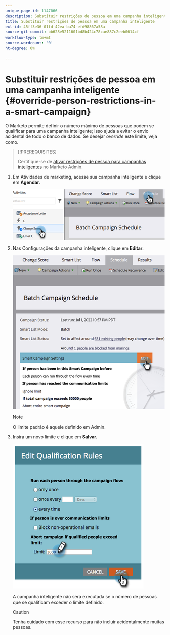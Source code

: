 ```yaml
---
unique-page-id: 1147066
description: Substituir restrições de pessoa em uma campanha inteligente - Documentos do Marketo - Documentação do produto
title: Substituir restrições de pessoa em uma campanha inteligente
exl-id: 45ff3e36-01fd-42ea-ba74-efd98867a58a
source-git-commit: bb628e5211601bd8b424c78cae887c2eeb0614cf
workflow-type: tm+mt
source-wordcount: '0'
ht-degree: 0%

---
```


# Substituir restrições de pessoa em uma campanha inteligente {#override-person-restrictions-in-a-smart-campaign}

O Marketo permite definir o número máximo de pessoas que podem se qualificar para uma campanha inteligente; isso ajuda a evitar o envio acidental de todo o banco de dados. Se desejar _override_ este limite, veja como.

>[!PREREQUISITES]
>
>Certifique-se de [ativar restrições de pessoa para campanhas inteligentes](/help/marketo/product-docs/administration/email-setup/enable-person-restrictions-for-smart-campaigns.md) no Marketo Admin.

1. Em Atividades de marketing, acesse sua campanha inteligente e clique em **Agendar**.

   ![](assets/override-person-restrictions-in-a-smart-campaign-1.png)

1. Nas Configurações da campanha inteligente, clique em **Editar**.

   ![](assets/override-person-restrictions-in-a-smart-campaign-2.png)

   >[!NOTE]
   >
   >O limite padrão é aquele definido em Admin.

1. Insira um novo limite e clique em **Salvar.**

   ![](assets/override-person-restrictions-in-a-smart-campaign-3.png)

   A campanha inteligente não será executada se o número de pessoas que se qualificam exceder o limite definido.

   >[!CAUTION]
   >
   >Tenha cuidado com esse recurso para não incluir acidentalmente muitas pessoas.
